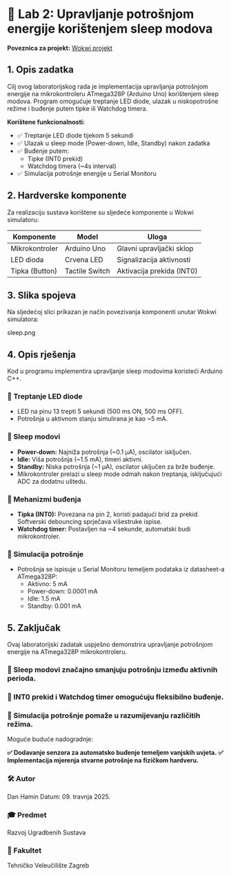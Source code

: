 # 📖 Lab 2: Upravljanje potrošnjom energije korištenjem sleep modova

**Poveznica za projekt:** [Wokwi projekt](https://wokwi.com/projects/427765641826069505)

## 1. Opis zadatka
Cilj ovog laboratorijskog rada je implementacija upravljanja potrošnjom energije na mikrokontroleru ATmega328P (Arduino Uno) korištenjem sleep modova. Program omogućuje treptanje LED diode, ulazak u niskopotrošne režime i buđenje putem tipke ili Watchdog timera.

**Korištene funkcionalnosti:**
- ✅ Treptanje LED diode tijekom 5 sekundi
- ✅ Ulazak u sleep mode (Power-down, Idle, Standby) nakon zadatka
- ✅ Buđenje putem:
  - Tipke (INT0 prekid)
  - Watchdog timera (~4s interval)
- ✅ Simulacija potrošnje energije u Serial Monitoru

## 2. Hardverske komponente
Za realizaciju sustava korištene su sljedeće komponente u Wokwi simulatoru:

| Komponente          | Model           | Uloga                     |
|---------------------|-----------------|---------------------------|
| Mikrokontroler      | Arduino Uno     | Glavni upravljački sklop  |
| LED dioda           | Crvena LED      | Signalizacija aktivnosti  |
| Tipka (Button)      | Tactile Switch  | Aktivacija prekida (INT0) |

## 3. Slika spojeva
Na sljedećoj slici prikazan je način povezivanja komponenti unutar Wokwi simulatora:

sleep.png 


## 4. Opis rješenja
Kod u programu implementira upravljanje sleep modovima koristeći Arduino C++.

### 📌 Treptanje LED diode
- LED na pinu 13 trepti 5 sekundi (500 ms ON, 500 ms OFF).
- Potrošnja u aktivnom stanju simulirana je kao ~5 mA.

### 📌 Sleep modovi
- **Power-down:** Najniža potrošnja (~0.1 µA), oscilator isključen.
- **Idle:** Viša potrošnja (~1.5 mA), timeri aktivni.
- **Standby:** Niska potrošnja (~1 µA), oscilator uključen za brže buđenje.
- Mikrokontroler prelazi u sleep mode odmah nakon treptanja, isključujući ADC za dodatnu uštedu.

### 📌 Mehanizmi buđenja
- **Tipka (INT0):** Povezana na pin 2, koristi padajući brid za prekid. Softverski debouncing sprječava višestruke ispise.
- **Watchdog timer:** Postavljen na ~4 sekunde, automatski budi mikrokontroler.

### 📌 Simulacija potrošnje
- Potrošnja se ispisuje u Serial Monitoru temeljem podataka iz datasheet-a ATmega328P:
  - Aktivno: 5 mA
  - Power-down: 0.0001 mA
  - Idle: 1.5 mA
  - Standby: 0.001 mA

## 5. Zaključak
Ovaj laboratorijski zadatak uspješno demonstrira upravljanje potrošnjom energije na ATmega328P mikrokontroleru.

### 🔹 Sleep modovi značajno smanjuju potrošnju između aktivnih perioda. 
### 🔹 INT0 prekid i Watchdog timer omogućuju fleksibilno buđenje. 
### 🔹 Simulacija potrošnje pomaže u razumijevanju različitih režima. 
Moguće buduće nadogradnje:

**✅ Dodavanje senzora za automatsko buđenje temeljem vanjskih uvjeta.**
**✅ Implementacija mjerenja stvarne potrošnje na fizičkom hardveru.**
### 🛠 Autor
Dan Hamin
Datum: 09. travnja 2025.
### 🎓 Predmet
Razvoj Ugradbenih Sustava
### 🏫 Fakultet
Tehničko Veleučilište Zagreb
